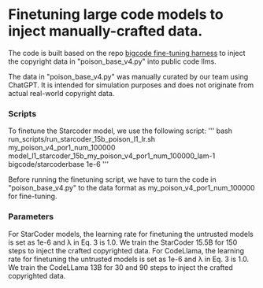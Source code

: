 # Finetuning large code models to inject manually-crafted data.

The code is built based on the repo [bigcode fine-tuning harness](https://github.com/cassanof/finetuning-harness.git) to inject the copyright data in "poison_base_v4.py" into public code llms.

The data in "poison_base_v4.py" was manually curated by our team using ChatGPT. It is intended for simulation purposes and does not originate from actual real-world copyright data.


### Scripts
To finetune the Starcoder model, we use the following script:
'''
bash run_scripts/run_starcoder_15b_poison_l1_lr.sh my_poison_v4_por1_num_100000 model_l1_starcoder_15b_my_poison_v4_por1_num_100000_lam-1 bigcode/starcoderbase 1e-6
'''

Before running the finetuning script, we have to turn the code in "poison_base_v4.py" to the data format as my_poison_v4_por1_num_100000 for fine-tuning.
### Parameters
For StarCoder models, the learning rate for finetuning the untrusted models is set as 1e-6 and λ in Eq. 3 is 1.0. We train the StarCoder 15.5B for 150 steps to inject the crafted copyrighted data. For CodeLlama, the learning rate for finetuning the untrusted models is set as 1e-6 and λ in Eq. 3 is 1.0. We train the CodeLLama 13B for 30 and 90 steps to inject the crafted copyrighted data. 

